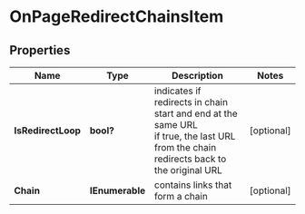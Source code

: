 # OnPageRedirectChainsItem


## Properties

| Name | Type | Description | Notes |
|------------ | ------------- | ------------- | -------------|
**IsRedirectLoop** | **bool?** | indicates if redirects in chain start and end at the same URL<br>if true, the last URL from the chain redirects back to the original URL |[optional]|
**Chain** | **IEnumerable<BaseOnPageLinkItemInfo>** | contains links that form a chain |[optional]|